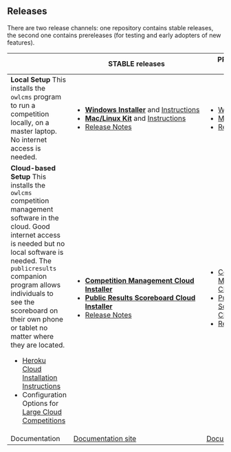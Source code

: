 ## Releases

There are two release channels: one repository contains stable releases, the second one contains prereleases (for testing and early adopters of new features).

|                                                              | STABLE releases                                              | PRELIMINARY releases                                         |
| :----------------------------------------------------------- | ------------------------------------------------------------ | ------------------------------------------------------------ |
| **Local Setup**  This installs the `owlcms` program to run a competition locally, on a master laptop.  No internet access is needed. | <ul><li><nobr>[**Windows Installer**](https://github.com/owlcms/owlcms4/releases/latest/download/owlcms_setup.exe) and [Instructions](https://${env.REPO_OWNER}.github.io/${env.O_REPO_NAME}/#/LocalWindowsSetup)</nobr><li>[**Mac/Linux Kit**](https://github.com/owlcms/owlcms4/releases/latest/download/owlcms_setup.zip) and [Instructions](https://${env.REPO_OWNER}.github.io/${env.O_REPO_NAME}/#/LocalLinuxMacSetup)<li><nobr>[Release Notes](https://github.com/owlcms/owlcms4/releases)</nobr></ul> | <ul><li><nobr>[Windows Installer](https://github.com/owlcms/jflamy-dev/owlcms4-prerelease/latest/download/owlcms_setup.exe)</nobr><li>[Mac/Linux Kit](https://github.com/owlcms/jflamy-dev/owlcms4-prerelease/latest/download/owlcms_setup.zip)<li><nobr>[Release Notes](https://github.com/owlcms/jflamy-dev/owlcms4-prerelease)</nobr></ul> |
| **Cloud-based Setup** This installs the `owlcms` competition management software in the cloud. Good internet access is needed but no local software is needed. The `publicresults` companion program allows individuals to see the scoreboard on their own phone or tablet no matter where they are located.<ul><li>[Heroku Cloud Installation Instructions](https://${env.REPO_OWNER}.github.io/${env.O_REPO_NAME}/#/Heroku)</li><li>Configuration Options for [Large Cloud Competitions](https://${env.REPO_OWNER}.github.io/${env.O_REPO_NAME}/#/HerokuLarge)</li></ul> | <ul><li>[**Competition Management Cloud Installer**](https://github.com/owlcms/owlcms4-heroku/blob/master/README.md)<li>[**Public Results Scoreboard Cloud Installer**](https://github.com/owlcms/owlcms4-heroku/blob/master/README.md)<li><nobr>[Release Notes](https://github.com/owlcms/owlcms4/releases)</nobr></ul> | <ul><li>[Competition Management Cloud Installer](https://github.com/jflamy-dev/owlms-heroku-prerelease)<li>[Public Results Scoreboard Cloud Installer](https://github.com/jflamy-dev/publicresults-heroku-prerelease/releases)<li><nobr>[Release Notes](https://github.com/owlcms/jflamy-dev/owlcms4-prerelease)</nobr></ul> |
| Documentation                                                | [Documentation site](https://owlcms.github.io/owlcms4/#/index) | [Documentation Site](https://jflamy-dev.github.io/owlcms4-prerelease/#/index) |